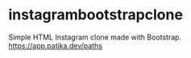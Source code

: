 # instagrambootstrapclone
Simple HTML Instagram clone made with Bootstrap.
https://app.patika.dev/paths
